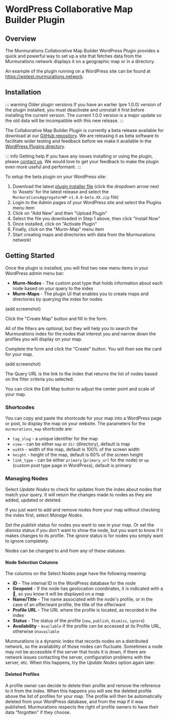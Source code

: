 # WordPress Collaborative Map Builder Plugin

## Overview

The Murmurations Collaborative Map Builder WordPress Plugin provides a quick and powerful way to set up a site that fetches data from the Murmurations network displays it on a geographic map or in a directory.

An example of the plugin running on a WordPress site can be found at <https://wptest.murmurations.network>.

## Installation

::: warning Older plugin versions
If you have an earlier (pre 1.0.0) version of the plugin installed, you must deactivate and uninstall it first before installing the current version. The current 1.0.0 version is a major update so the old data will be incompatible with this new release.
:::

The Collaborative Map Builder Plugin is currently a beta release available for download at our [GitHub repository](https://github.com/MurmurationsNetwork/MurmurationsAggregatorWP/releases). We are releasing it as beta software to facilitate wider testing and feedback before we make it available in the [WordPress Plugins directory](https://wordpress.org/plugins/).

::: info Getting help
If you have any issues installing or using the plugin, please [contact us](/about/getting-support.html). We would love to get your feedback to make the plugin even more useful and performant.
:::

To setup the beta plugin on your WordPress site:

1. Download the latest [plugin installer file](https://github.com/MurmurationsNetwork/MurmurationsAggregatorWP/releases) (click the dropdown arrow next to 'Assets' for the latest release and select the `MurmurationsAggregatorWP-v1.0.0-beta.XX.zip` file)
2. Login to the Admin pages of your WordPress site and select the Plugins menu item
3. Click on "Add New" and then "Upload Plugin"
4. Select the file you downloaded in Step 1 above, then click "Install Now"
5. Once installed, click on "Activate Plugin"
6. Finally, click on the "Murm-Map" menu item
7. Start creating maps and directories with data from the Murmurations network!

## Getting Started

Once the plugin is installed, you will find two new menu items in your WordPress admin menu bar:

- **Murm-Nodes** - The custom post type that holds information about each node based on your query to the index
- **Murm-Maps** - The plugin UI that enables you to create maps and directories by querying the index for nodes

(add screenshot)

Click the "Create Map" button and fill in the form.

All of the filters are optional, but they will help you to search the Murmurations index for the nodes that interest you and narrow down the profiles you will display on your map.

Complete the form and click the "Create" button. You will then see the card for your map.

(add screenshot)

The Query URL is the link to the index that returns the list of nodes based on the filter criteria you selected.

You can click the Edit Map button to adjust the center point and scale of your map.

### Shortcodes

You can copy and paste the shortcode for your map into a WordPress page or post, to display the map on your website. The parameters for the `murmurations_map` shortcode are:

- `tag_slug` - a unique identifier for the map
- `view` - can be either `map` or `dir` (directory), default is map
- `width` - width of the map, default is 100% of the screen width
- `height` - height of the map, default is 60% of the screen height
- `link_type` - can be either `primary` (`primary_url` for the node) or `wp` (custom post type page in WordPress), default is primary

### Managing Nodes

Select *Update Nodes* to check for updates from the index about nodes that match your query. It will return the changes made to nodes as they are added, updated or deleted.

If you just want to add and remove nodes from your map without checking the index first, select *Manage Nodes*. 

Set the *publish* status for nodes you want to see in your map. Or set the *dismiss* status if you don't want to show the node, but you want to know if it makes changes to its profile. The *ignore* status is for nodes you simply want to ignore completely. 

Nodes can be changed to and from any of these statuses.

#### Node Selection Columns

The columns on the Select Nodes page have the following meaning:

- **ID** - The internal ID in the WordPress database for the node
- **Geopoint** - If the node has geolocation coordinates, it is indicated with a 📍, so you know it will be displayed on a map
- **Name/Title** - The name associated with the node's profile, or in the case of an offer/want profile, the title of the offer/want
- **Profile URL** - The URL where the profile is located, as recorded in the index
- **Status** - The status of the profile (`new`, `publish`, `dismiss`, `ignore`)
- **Availability** - `Available` if the profile can be accessed at its Profile URL, otherwise `Unavailable`

Murmurations is a dynamic index that records nodes on a distributed network, so the availability of those nodes can fluctuate. Sometimes a node may not be accessible if the server that hosts it is down, if there are network issues contacting the server, configuration problems with the server, etc. When this happens, try the *Update Nodes* option again later.

#### Deleted Profiles

A profile owner can decide to delete their profile and remove the reference to it from the index. When this happens you will see the deleted profile above the list of profiles for your map. The profile will then be automatically deleted from your WordPress database, and from the map if it was published. Murmurations respects the right of profile owners to have their data "forgotten" if they choose.
